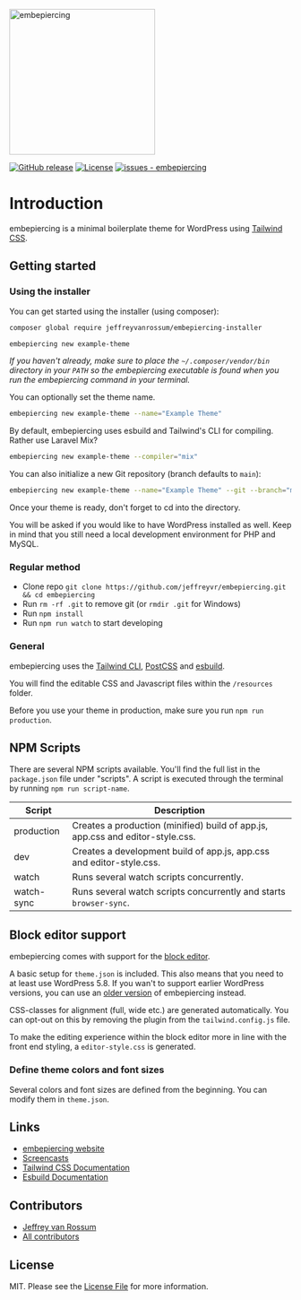 <p><img src="http://embepiercing.io/images/embepiercing100.svg" width="260" alt="embepiercing"></p>

[![GitHub release](https://img.shields.io/github/release/jeffreyvr/embepiercing?include_prereleases=&sort=semver)](https://github.com/jeffreyvr/embepiercing/releases/)
[![License](https://img.shields.io/badge/License-MIT-blue)](#license)
[![issues - embepiercing](https://img.shields.io/github/issues/jeffreyvr/embepiercing)](https://github.com/jeffreyvr/embepiercing/issues)

# Introduction

embepiercing is a minimal boilerplate theme for WordPress using [Tailwind CSS](https://tailwindcss.com/).

## Getting started

### Using the installer

You can get started using the installer (using composer):

```bash
composer global require jeffreyvanrossum/embepiercing-installer

embepiercing new example-theme
```

_If you haven't already, make sure to place the `~/.composer/vendor/bin` directory in your `PATH` so the embepiercing executable is found when you run the embepiercing command in your terminal._

You can optionally set the theme name.

```bash
embepiercing new example-theme --name="Example Theme"
```

By default, embepiercing uses esbuild and Tailwind's CLI for compiling. Rather use Laravel Mix?

```bash
embepiercing new example-theme --compiler="mix"
```

You can also initialize a new Git repository (branch defaults to `main`):

```bash
embepiercing new example-theme --name="Example Theme" --git --branch="main"
```

Once your theme is ready, don't forget to cd into the directory.

You will be asked if you would like to have WordPress installed as well. Keep in mind that you still need a local development environment for PHP and MySQL.

### Regular method

- Clone repo `git clone https://github.com/jeffreyvr/embepiercing.git && cd embepiercing`
- Run `rm -rf .git` to remove git (or `rmdir .git` for Windows)
- Run `npm install`
- Run `npm run watch` to start developing

### General

embepiercing uses the [Tailwind CLI](https://tailwindcss.com/docs/installation#using-tailwind-cli), [PostCSS](https://postcss.org) and [esbuild](https://esbuild.github.io).

You will find the editable CSS and Javascript files within the `/resources` folder.

Before you use your theme in production, make sure you run `npm run production`.

## NPM Scripts

There are several NPM scripts available. You'll find the full list in the `package.json` file under "scripts". A script is executed through the terminal by running `npm run script-name`.

| Script     | Description                                                                    |
| ---------- | ------------------------------------------------------------------------------ |
| production | Creates a production (minified) build of app.js, app.css and editor-style.css. |
| dev        | Creates a development build of app.js, app.css and editor-style.css.           |
| watch      | Runs several watch scripts concurrently.                                       |
| watch-sync | Runs several watch scripts concurrently and starts `browser-sync`.             |

## Block editor support

embepiercing comes with support for the [block editor](https://wordpress.org/support/article/wordpress-editor/).

A basic setup for `theme.json` is included. This also means that you need to at least use WordPress 5.8. If you wan't to support earlier WordPress versions, you can use an [older version](https://github.com/jeffreyvr/embepiercing/tree/0.1.1) of embepiercing instead.

CSS-classes for alignment (full, wide etc.) are generated automatically. You can opt-out on this by removing the plugin from the `tailwind.config.js` file.

To make the editing experience within the block editor more in line with the front end styling, a `editor-style.css` is generated.

### Define theme colors and font sizes

Several colors and font sizes are defined from the beginning. You can modify them in `theme.json`.

## Links

- [embepiercing website](https://embepiercing.io)
- [Screencasts](https://www.youtube.com/playlist?list=PL6GBdOp044SHIOSCZejodwr1HcYsC43wG)
- [Tailwind CSS Documentation](https://tailwindcss.com/docs)
- [Esbuild Documentation](https://esbuild.github.io)

## Contributors

- [Jeffrey van Rossum](https://github.com/jeffreyvr)
- [All contributors](https://github.com/jeffreyvr/embepiercing/graphs/contributors)

## License

MIT. Please see the [License File](/LICENSE) for more information.
